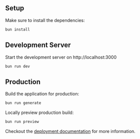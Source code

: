 ## Setup

Make sure to install the dependencies:

```bash
bun install
```

## Development Server

Start the development server on http://localhost:3000

```bash
bun run dev
```

## Production

Build the application for production:

```bash
bun run generate
```

Locally preview production build:

```bash
bun run preview
```

Checkout the [deployment documentation](https://nuxt.com/docs/getting-started/deployment) for more information.
